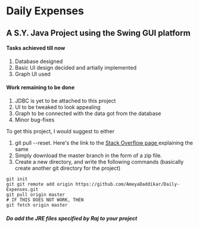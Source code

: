 # Daily Expenses

## A S.Y. Java Project using the Swing GUI platform


#### Tasks achieved till now
1. Database designed
2. Basic UI design decided and artially implemented
3. Graph UI used

#### Work remaining to be done
1. JDBC is yet to be attached to this project
2. UI to be tweaked to look appealing
3. Graph to be connected with the data got from the database
4. Minor bug-fixes

To get this project, I would suggest to either
1. git pull --reset. Here's the link to the [Stack Overflow page ](https://stackoverflow.com/questions/1125968/how-do-i-force-git-pull-to-overwrite-local-files)
explaining the same
2. Simply download the master branch in the form of a zip file.
3. Create a new directory, and write the following commands (basically create another git directory for the project)
```
git init
git git remote add origin https://github.com/AmeyaDaddikar/Daily-Expenses.git
git pull origin master
# IF THIS DOES NOT WORK, THEN
git fetch origin master
```

##### Do add the JRE files specified by Raj to your project 


